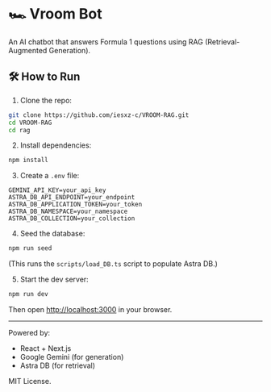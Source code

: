 # 🏎️ Vroom Bot

An AI chatbot that answers Formula 1 questions using RAG (Retrieval-Augmented Generation).

## 🛠️ How to Run

1. Clone the repo:
```bash
git clone https://github.com/iesxz-c/VROOM-RAG.git
cd VROOM-RAG
cd rag
````

2. Install dependencies:

```bash
npm install
```

3. Create a `.env` file:

```env
GEMINI_API_KEY=your_api_key
ASTRA_DB_API_ENDPOINT=your_endpoint
ASTRA_DB_APPLICATION_TOKEN=your_token
ASTRA_DB_NAMESPACE=your_namespace
ASTRA_DB_COLLECTION=your_collection
```

4. Seed the database:

```bash
npm run seed
```

(This runs the `scripts/load_DB.ts` script to populate Astra DB.)

5. Start the dev server:

```bash
npm run dev
```

Then open [http://localhost:3000](http://localhost:3000) in your browser.

---

Powered by:

* React + Next.js
* Google Gemini (for generation)
* Astra DB (for retrieval)

MIT License.

